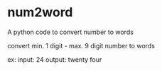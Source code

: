 # num2word
A python code to convert number to words

convert min. 1 digit - max. 9 digit number to words

ex: 
input: 24 
output: twenty four
